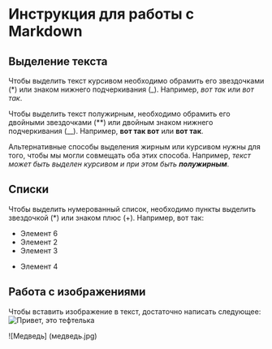 # Инструкция для работы с Markdown
## Выделение текста

 Чтобы выделить текст курсивом необходимо обрамить его звездочками (*) или знаком нижнего подчеркивания (_). Например, *вот так* или _вот так_. 

 Чтобы выделить текст полужирным, необходимо обрамить его двойными звездочками (**) или двойным знаком нижнего подчеркивания (__). Например, **вот так вот** или __вот так__.

Альтернативные способы выделения жирным или курсивом нужны для того, чтобы мы могли совмещать оба этих способа. Например, _текст может быть выделен курсивом и при этом быть **полужирным**_.

## Списки

Чтобы выделить нумерованный список, необходимо пункты выделить звездочкой (*) или знаком плюс (+). Например, вот так:
* Элемент 6
* Элемент 2
* Элемент 3
+ Элемент 4

## Работа с изображениями

 Чтобы вставить изображение в текст, достаточно написать следующее:
 ![Привет, это тефтелька](Teftelka.jpg)

 ![Медведь] (медведь.jpg)
